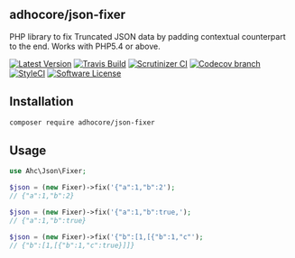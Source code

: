 ## adhocore/json-fixer

PHP library to fix Truncated JSON data by padding contextual counterpart to the end. Works with PHP5.4 or above.

[![Latest Version](https://img.shields.io/github/release/adhocore/php-json-fixer.svg?style=flat-square)](https://github.com/adhocore/php-json-fixer/releases)
[![Travis Build](https://img.shields.io/travis/adhocore/php-json-fixer/master.svg?style=flat-square)](https://travis-ci.org/adhocore/php-json-fixer?branch=master)
[![Scrutinizer CI](https://img.shields.io/scrutinizer/g/adhocore/php-json-fixer.svg?style=flat-square)](https://scrutinizer-ci.com/g/adhocore/php-json-fixer/?branch=master)
[![Codecov branch](https://img.shields.io/codecov/c/github/adhocore/php-json-fixer/master.svg?style=flat-square)](https://codecov.io/gh/adhocore/php-json-fixer)
[![StyleCI](https://styleci.io/repos/141589074/shield)](https://styleci.io/repos/141589074)
[![Software License](https://img.shields.io/badge/license-MIT-brightgreen.svg?style=flat-square)](LICENSE)


## Installation
```bash
composer require adhocore/json-fixer
```

## Usage
```php
use Ahc\Json\Fixer;

$json = (new Fixer)->fix('{"a":1,"b":2');
// {"a":1,"b":2}

$json = (new Fixer)->fix('{"a":1,"b":true,');
// {"a":1,"b":true}

$json = (new Fixer)->fix('{"b":[1,[{"b":1,"c"');
// {"b":[1,[{"b":1,"c":true}]]}
```
